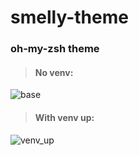 # smelly-theme
### oh-my-zsh theme


> #### No venv:

![base](https://user-images.githubusercontent.com/23705748/185408669-861241c9-69f7-49b9-b162-94774daa370a.png)

> #### **With venv up:**

![venv_up](https://user-images.githubusercontent.com/23705748/185408698-a88953e5-0109-4268-8053-dadcb4777e11.png)
